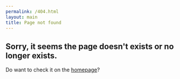 ```yaml
---
permalink: /404.html
layout: main
title: Page not found
---
```


## Sorry, it seems the page doesn't exists or no longer exists.

Do want to check it on the [homepage](https://nvfp.github.io/now-i-can-sleep)?
